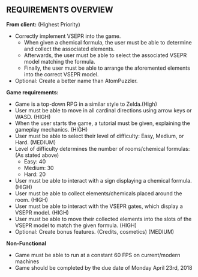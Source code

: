 ## REQUIREMENTS OVERVIEW

**From client:** (Highest Priority)
- Correctly implement VSEPR into the game.
    - When given a chemical formula, the user must be able to determine and collect the associated elements.
    - Afterwards, the user must be able to select the associated VSEPR model matching the formula.
    - Finally, the user must be able to arrange the aforemented elements into the correct VSEPR model.
- Optional: Create a better name than AtomPuzzler.

**Game requirements:**
- Game is a top-down RPG in a similar style to Zelda.(High)
- User must be able to move in all cardinal directions using arrow keys or WASD. (HIGH)
- When the user starts the game, a tutorial must be given, explaining the gameplay mechanics. (HIGH)
- User must be able to select their level of difficulty: Easy, Medium, or Hard. (MEDIUM)
- Level of difficulty determines the number of rooms/chemical formulas: (As stated above)
    - Easy: 40
    - Medium: 30
    - Hard: 20
- User must be able to interact with a sign displaying a chemical formula. (HIGH)
- User must be able to collect elements/chemicals placed around the room. (HIGH)
- User must be able to interact with the VSEPR gates, which display a VSEPR model. (HIGH)
- User must be able to move their collected elements into the slots of the VSEPR model to match the given formula. (HIGH)
- Optional: Create bonus features. (Credits, cosmetics) (MEDIUM)

**Non-Functional**
- Game must be able to run at a constant 60 FPS on current/modern machines
- Game should be completed by the due date of Monday April 23rd, 2018
